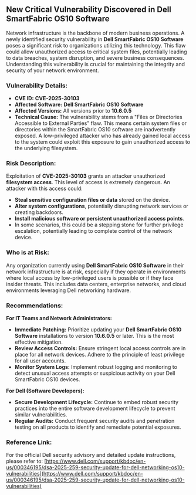 ## New Critical Vulnerability Discovered in Dell SmartFabric OS10 Software

Network infrastructure is the backbone of modern business operations. A newly identified security vulnerability in **Dell SmartFabric OS10 Software** poses a significant risk to organizations utilizing this technology. This flaw could allow unauthorized access to critical system files, potentially leading to data breaches, system disruption, and severe business consequences. Understanding this vulnerability is crucial for maintaining the integrity and security of your network environment.

### Vulnerability Details:
*   **CVE ID:** **CVE-2025-30103**
*   **Affected Software:** **Dell SmartFabric OS10 Software**
*   **Affected Versions:** All versions prior to **10.6.0.5**
*   **Technical Cause:** The vulnerability stems from a "Files or Directories Accessible to External Parties" flaw. This means certain system files or directories within the SmartFabric OS10 software are inadvertently exposed. A low-privileged attacker who has already gained local access to the system could exploit this exposure to gain unauthorized access to the underlying filesystem.

### Risk Description:
Exploitation of **CVE-2025-30103** grants an attacker unauthorized **filesystem access**. This level of access is extremely dangerous. An attacker with this access could:
*   **Steal sensitive configuration files or data** stored on the device.
*   **Alter system configurations**, potentially disrupting network services or creating backdoors.
*   **Install malicious software or persistent unauthorized access points**.
*   In some scenarios, this could be a stepping stone for further privilege escalation, potentially leading to complete control of the network device.

### Who is at Risk:
Any organization currently using **Dell SmartFabric OS10 Software** in their network infrastructure is at risk, especially if they operate in environments where local access by low-privileged users is possible or if they face insider threats. This includes data centers, enterprise networks, and cloud environments leveraging Dell networking hardware.

### Recommendations:

**For IT Teams and Network Administrators:**
*   **Immediate Patching:** Prioritize updating your **Dell SmartFabric OS10 Software** installations to version **10.6.0.5** or later. This is the most effective mitigation.
*   **Review Access Controls:** Ensure stringent local access controls are in place for all network devices. Adhere to the principle of least privilege for all user accounts.
*   **Monitor System Logs:** Implement robust logging and monitoring to detect unusual access attempts or suspicious activity on your Dell SmartFabric OS10 devices.

**For Dell (Software Developers):**
*   **Secure Development Lifecycle:** Continue to embed robust security practices into the entire software development lifecycle to prevent similar vulnerabilities.
*   **Regular Audits:** Conduct frequent security audits and penetration testing on all products to identify and remediate potential exposures.

### Reference Link:
For the official Dell security advisory and detailed update instructions, please refer to:
[https://www.dell.com/support/kbdoc/en-us/000346195/dsa-2025-259-security-update-for-dell-networking-os10-vulnerabilities](https://www.dell.com/support/kbdoc/en-us/000346195/dsa-2025-259-security-update-for-dell-networking-os10-vulnerabilities)